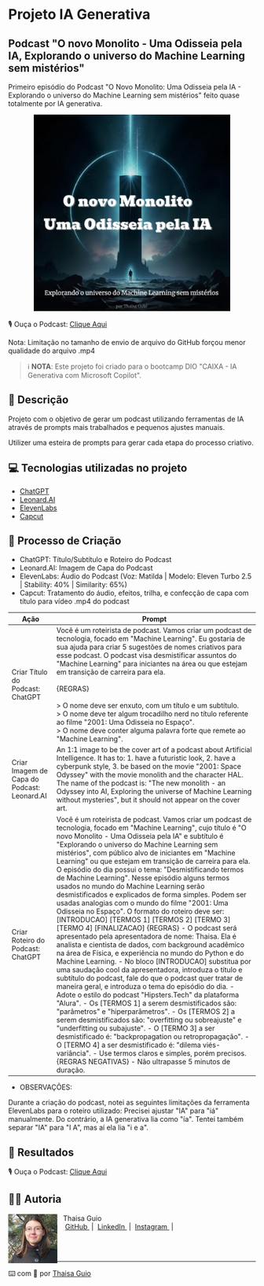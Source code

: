 # Projeto IA Generativa
## Podcast "O novo Monolito - Uma Odisseia pela IA, Explorando o universo do Machine Learning sem mistérios"

Primeiro episódio do Podcast "O Novo Monolito: Uma Odisseia pela IA - Explorando o universo do Machine Learning sem mistérios" feito quase totalmente por IA generativa.

<p align="center">
<img 
    src="./assets/cover_podcast_spotify.png"
    width="400"
/>
</p>

<p align="center">

🎙️ Ouça o Podcast:  [Clique Aqui](https://github.com/thaisaguio/podcast_o_novo_monolito_uma_odisseia_pela_ia/blob/main/output/podcast_o_novo_monolito_uma_odisseia_pela_ia.mp4)
     
Nota:  Limitação no tamanho de envio de arquivo do GitHub forçou menor qualidade do arquivo .mp4 
</p>

 > ℹ️ **NOTA**: Este projeto foi criado para o bootcamp DIO "CAIXA - IA Generativa com Microsoft Copilot".

## 📒 Descrição

Projeto com o objetivo de gerar um podcast utilizando ferramentas de IA através de prompts mais trabalhados e pequenos ajustes manuais.

Utilizer uma esteira de prompts para gerar cada etapa do processo criativo.

## 💻 Tecnologias utilizadas no projeto

- [ChatGPT](https://chat.openai.com/) 
- [Leonard.AI](https://leonardo.ai/)
- [ElevenLabs](https://beta.elevenlabs.io/)
- [Capcut](https://www.capcut.com/pt-br/)

## 🧐 Processo de Criação

- ChatGPT: Título/Subtítulo e Roteiro do Podcast
- Leonard.AI: Imagem de Capa do Podcast 
- ElevenLabs: Áudio do Podcast (Voz: Matilda | Modelo: Eleven Turbo 2.5 | Stability: 40% |  Similarity: 65%)
- Capcut: Tratamento do áudio, efeitos, trilha, e confecção de capa com título para vídeo .mp4 do podcast

| Ação | Prompt |
| --- | --- |
| Criar Título do Podcast: ChatGPT | Você é um roteirista de podcast. Vamos criar um podcast de tecnologia, focado em "Machine Learning". Eu gostaria de sua ajuda para criar 5 sugestões de nomes criativos para esse podcast. O podcast visa desmistificar assuntos do "Machine Learning" para iniciantes na área ou que estejam em transição de carreira para ela. <br> <br> {REGRAS} <br> <br> > O nome deve ser enxuto, com um título e um subtítulo. <br>  > O nome deve ter algum trocadilho nerd no título referente ao filme "2001: Uma Odisseia no Espaço". <br> > O nome deve conter alguma palavra forte que remete ao "Machine Learning".|
| Criar Imagem de Capa do Podcast: Leonard.AI | An 1:1 image to be the cover art of a podcast about Artificial Intelligence. It has to: 1. have a futuristic look, 2. have a cyberpunk style, 3. be based on the movie "2001: Space Odyssey" with the movie monolith and the character HAL. The name of the podcast is: "The new monolith - an Odyssey into AI, Exploring the universe of Machine Learning without mysteries", but it should not appear on the cover art.|
| Criar Roteiro do Podcast: ChatGPT | Você é um roteirista de podcast. Vamos criar um podcast de tecnologia, focado em "Machine Learning", cujo título é "O novo Monolito - Uma Odisseia pela IA" e subtítulo é "Explorando o universo do Machine Learning sem mistérios", com público alvo de iniciantes em "Machine Learning" ou que estejam em transição de carreira para ela. O episódio do dia possui o tema: "Desmistificando termos de Machine Learning". Nesse episódio alguns termos usados no mundo do Machine Learning serão desmistificados e explicados de forma simples. Podem ser usadas analogias com o mundo do filme "2001: Uma Odisseia no Espaço".  O formato do roteiro deve ser: [INTRODUCAO] [TERMOS 1] [TERMOS 2] [TERMO 3] [TERMO 4] [FINALIZACAO]  {REGRAS} - O podcast será apresentado pela apresentadora de nome: Thaisa. Ela é analista e cientista de dados, com background acadêmico na área de Física, e experiência no mundo do Python e do Machine Learning. - No bloco [INTRODUCAO] substitua por uma saudação cool da apresentadora, introduza o título e subtítulo do podcast, fale do que o podcast quer tratar de maneira geral, e introduza o tema do episódio do dia. - Adote o estilo do podcast "Hipsters.Tech" da plataforma "Alura". - Os [TERMOS 1] a serem desmistificados são: "parâmetros" e "hiperparâmetros". - Os [TERMOS 2] a serem desmistificados são: "overfitting ou sobreajuste" e "underfitting ou subajuste". - O [TERMO 3] a ser desmistificado é: "backpropagation ou retropropagação". - O [TERMO 4] a ser desmistificado é: "dilema viés-variância". - Use termos claros e simples, porém precisos. {REGRAS NEGATIVAS} - Não ultrapasse 5 minutos de duração.|

- OBSERVAÇÕES:

Durante a criação do podcast, notei as seguintes limitações da ferramenta ElevenLabs para o roteiro utilizado:
Precisei ajustar "IA" para "iá" manualmente. Do contrário, a IA generativa lia como "ía". Tentei também separar "IA" para "I A", mas aí ela lia "i e a".

## 🚀 Resultados

🎙️ Ouça o Podcast: [Clique Aqui](output/podcast_o_novo_monolito_uma_odisseia_pela_ia.mp4) 

## 👨‍💻 Autoria

<p>
    <img 
      align=left 
      margin=10 
      width=100 
      src="/images/thaisa-guio.png"
    />
    <p>&nbsp&nbsp&nbspThaisa Guio<br>
    &nbsp&nbsp&nbsp
    <a 
        href="https://github.com/thaisaguio">
        GitHub
    </a>
    &nbsp;|&nbsp;
    <a 
        href="https://www.linkedin.com/thaisa-guio/">
        LinkedIn
    </a>
    &nbsp;|&nbsp;
    <a 
        href="https://www.instagram.com/thaisaguio">
        Instagram
    </a>
    &nbsp;|&nbsp;</p>
</p>
<br/><br/>
<p>

---

⌨️ com 💜 por [Thaisa Guio](https://github.com/thaisaguio)
